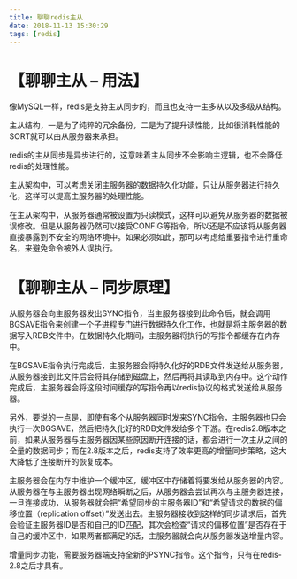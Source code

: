 ```yaml
---
title: 聊聊redis主从
date: 2018-11-13 15:30:29
tags: [redis]
---
```

# 【聊聊主从 – 用法】
像MySQL一样，redis是支持主从同步的，而且也支持一主多从以及多级从结构。

主从结构，一是为了纯粹的冗余备份，二是为了提升读性能，比如很消耗性能的SORT就可以由从服务器来承担。

redis的主从同步是异步进行的，这意味着主从同步不会影响主逻辑，也不会降低redis的处理性能。

主从架构中，可以考虑关闭主服务器的数据持久化功能，只让从服务器进行持久化，这样可以提高主服务器的处理性能。

在主从架构中，从服务器通常被设置为只读模式，这样可以避免从服务器的数据被误修改。但是从服务器仍然可以接受CONFIG等指令，所以还是不应该将从服务器直接暴露到不安全的网络环境中。如果必须如此，那可以考虑给重要指令进行重命名，来避免命令被外人误执行。

<!--more-->

# 【聊聊主从 – 同步原理】
从服务器会向主服务器发出SYNC指令，当主服务器接到此命令后，就会调用BGSAVE指令来创建一个子进程专门进行数据持久化工作，也就是将主服务器的数据写入RDB文件中。在数据持久化期间，主服务器将执行的写指令都缓存在内存中。

在BGSAVE指令执行完成后，主服务器会将持久化好的RDB文件发送给从服务器，从服务器接到此文件后会将其存储到磁盘上，然后再将其读取到内存中。这个动作完成后，主服务器会将这段时间缓存的写指令再以redis协议的格式发送给从服务器。

另外，要说的一点是，即使有多个从服务器同时发来SYNC指令，主服务器也只会执行一次BGSAVE，然后把持久化好的RDB文件发给多个下游。在redis2.8版本之前，如果从服务器与主服务器因某些原因断开连接的话，都会进行一次主从之间的全量的数据同步；而在2.8版本之后，redis支持了效率更高的增量同步策略，这大大降低了连接断开的恢复成本。

主服务器会在内存中维护一个缓冲区，缓冲区中存储着将要发给从服务器的内容。从服务器在与主服务器出现网络瞬断之后，从服务器会尝试再次与主服务器连接，一旦连接成功，从服务器就会把“希望同步的主服务器ID”和“希望请求的数据的偏移位置（replication offset）”发送出去。主服务器接收到这样的同步请求后，首先会验证主服务器ID是否和自己的ID匹配，其次会检查“请求的偏移位置”是否存在于自己的缓冲区中，如果两者都满足的话，主服务器就会向从服务器发送增量内容。

增量同步功能，需要服务器端支持全新的PSYNC指令。这个指令，只有在redis-2.8之后才具有。